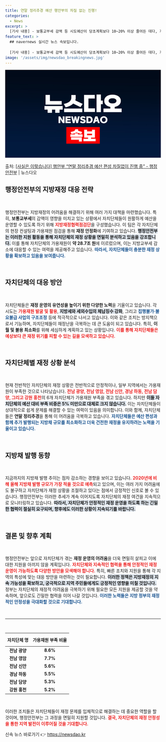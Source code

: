 ```yaml
---
title: 연말 정리추경 예산 행안부의 차질 없는 진행!
categories:
  - News
excerpt: >
  [기사 내용] - 보통교부세 감액 등 시도예산이 당초계획보다 10~20% 이상 줄어든 데다, 지방채 발행 등…
feature_text: >
  ## navernews 실시간 뉴스 속보입니다.

  [기사 내용] - 보통교부세 감액 등 시도예산이 당초계획보다 10~20% 이상 줄어든 데다, 지방채 발행 등…
image: '/assets/img/newsdao_breakingnews.jpg'
---
```


![뉴스다오 속보](/assets/img/newsdao_breakingnews.jpg)

<p>출처: <a href="https://newsdao.kr/2728" rel="dofollow">[사실은 이렇습니다] 행안부 “연말 정리추경 예산 편성 차질없이 진행 중” - 행정안전부</a> | 뉴스다오</p>

<h2 data-ke-size="size26">행정안전부의 지방재정 대응 전략</h2>

<p data-ke-size="size16">&nbsp;</p>

행정안전부는 지방재정의 어려움을 해결하기 위해 여러 가지 대책을 마련했습니다. 특히, **보통교부세**의 감액이 영향을 미치고 있는 상황에서 자치단체들이 원활하게 예산을 운영할 수 있도록 하기 위해 <b><span style="color: #ee2323;">지방재정협력점검단</span></b>을 구성했습니다. 이 팀은 각 자치단체의 현장 컨설팅과 가용재원 점검을 통해 **재정 안정화**에 기여하고 있습니다. <b><span style="background-color: #21538527;">행정안전부는 이러한 지원 활동을 통해 자치단체의 재정 상황을 면밀히 분석하고 있음을 강조합니다.</span></b> 이를 통해 자치단체의 가용재원이 **약 28.7조 원**에 이르렀으며, 이는 지방교부세 감소에 대응할 수 있는 여력을 제공해주고 있습니다. <b><span style="color: #1a5490;">따라서, 자치단체들이 충분한 재정 상황을 확보하고 있음을 보여줍니다.</span></b>

<p data-ke-size="size16">&nbsp;</p>

<h2 data-ke-size="size26">자치단체의 대응 방안</h2>

<p data-ke-size="size16">&nbsp;</p>

자치단체들은 **재정 운영의 유연성을 높이기 위한 다양한 노력**을 기울이고 있습니다. 각 시도는 <b><span style="color: #ee2323;">가용재원 발굴 및 활용</span></b>, <b><span style="background-color: #21538527;">지방세와 세외수입의 체납징수 강화</span></b>, 그리고 <b><span style="color: #1a5490;">집행불가·불요불급 사업의 구조조정</span></b> 등에 적극적으로 나서고 있습니다. 이와 같은 조치는 방지책으로서 기능하며, 자치단체들이 재정난을 극복하는 데 큰 도움이 되고 있습니다. 특히, **이월 및 불용 최소화**를 위해 세심하게 계획하고 있는 상황입니다. <b><span style="color: #ee2323;">이를 통해 자치단체들은 예상보다 큰 재정 위기를 피할 수 있는 길을 모색하고 있습니다.</span></b>

<p data-ke-size="size16">&nbsp;</p>

<h2 data-ke-size="size26">자치단체별 재정 상황 분석</h2>

<p data-ke-size="size16">&nbsp;</p>

현재 전반적인 자치단체의 재정 상황은 전반적으로 안정적이나, 일부 지역에서는 가용재원이 부족한 것으로 나타났습니다. <b><span style="color: #ee2323;">전남 광양, 전남 영암, 전남 신안, 경남 하동, 전남 담양, 그리고 강원 홍천</span></b>의 6개 자치단체가 가용재원 부족을 겪고 있습니다. 하지만 <b><span style="background-color: #21538527;">이들 자치단체의 예산 대비 부족 비중은 5% 미만으로 대체로 크지 않습니다.</span></b> 이는 자치단체들이 상대적으로 쉽게 문제를 해결할 수 있는 여력이 있음을 의미합니다. 이와 함께, 자치단체들은 **연말 정리추경**을 통해 이 어려움을 극복하고 있습니다. <b><span style="color: #1a5490;">자치단체들은 예산 편성과 함께 추가 발행되는 지방채 규모를 최소화하고 더욱 건전한 재정을 유지하려는 노력을 기울이고 있습니다.</span></b>

<p data-ke-size="size16">&nbsp;</p>

<h2 data-ke-size="size26">지방채 발행 동향</h2>

<p data-ke-size="size16">&nbsp;</p>

지금까지의 지방채 발행 추이는 점차 감소하는 경향을 보이고 있습니다. <b><span style="color: #ee2323;">2020년에 비해 올해 지방채 발행 규모가 가장 적을 것으로 예측</span></b>되고 있으며, 이는 여러 가지 어려움에도 불구하고 자치단체가 재정 상황을 조절하고 있다는 점에서 긍정적인 신호로 볼 수 있습니다. 행정안전부는 이러한 추세가 계속 이어지도록 자치단체의 재정 여건을 지속적으로 모니터링하고 있습니다. <b><span style="background-color: #21538527;">따라서, 자치단체가 안정적인 재정 운영을 하도록 하는 긴밀한 협력이 절실히 요구되며, 향후에도 이러한 상황이 지속되기를 바랍니다.</span></b>

<p data-ke-size="size16">&nbsp;</p>

<h2 data-ke-size="size26">결론 및 향후 계획</h2>

<p data-ke-size="size16">&nbsp;</p>

행정안전부는 앞으로 자치단체가 겪는 **재정 운영의 어려움**을 더욱 면밀히 살피고 이에 대한 지원을 아끼지 않을 계획입니다. <b><span style="color: #ee2323;">자치단체와 지속적인 협력을 통해 안정적인 재정 운영이 가능하도록 다양한 방안을 모색해야 합니다.</span></b> 특히, 빠른 조치와 지원을 통해 각 지역의 특성에 맞는 대응 방안을 마련하는 것이 필요합니다. <b><span style="background-color: #21538527;">이러한 정책은 지방재정의 지속 가능성을 확보하고, 궁극적으로 지역 주민들에게도 긍정적인 영향을 미칠 것입니다.</span></b> 정부는 자치단체의 재정적 어려움을 극복하기 위해 필요한 모든 지원을 제공할 것을 약속하며, 앞으로도 긴밀한 협력을 이어 나갈 것입니다. <b><span style="color: #1a5490;">이러한 노력들은 지방 정부의 재정적인 안정성을 극대화할 것으로 기대합니다.</span></b>

<p data-ke-size="size16">&nbsp;</p> 

<hr>

<p data-ke-size="size16">&nbsp;</p>

<table style="width: 100%; border-collapse: collapse;">
   <thead>
      <tr>
         <th style="text-align: center; height: 35px;"><b>자치단체 명</b></th>
         <th style="text-align: center; height: 35px;"><b>가용재원 부족 비율</b></th>
      </tr>
   </thead>
   <tbody>
      <tr>
         <td style="text-align: center; height: 17px;"><b>전남 광양</b></td>
         <td style="text-align: center; height: 17px;"><b>8.6%</b></td>
      </tr>
      <tr>
         <td style="text-align: center; height: 17px;"><b>전남 영암</b></td>
         <td style="text-align: center; height: 17px;"><b>7.7%</b></td>
      </tr>
      <tr>
         <td style="text-align: center; height: 17px;"><b>전남 신안</b></td>
         <td style="text-align: center; height: 17px;"><b>5.6%</b></td>
      </tr>
      <tr>
         <td style="text-align: center; height: 17px;"><b>경남 하동</b></td>
         <td style="text-align: center; height: 17px;"><b>5.5%</b></td>
      </tr>
      <tr>
         <td style="text-align: center; height: 17px;"><b>전남 담양</b></td>
         <td style="text-align: center; height: 17px;"><b>5.3%</b></td>
      </tr>
      <tr>
         <td style="text-align: center; height: 17px;"><b>강원 홍천</b></td>
         <td style="text-align: center; height: 17px;"><b>5.2%</b></td>
      </tr>
   </tbody>
</table>

<p data-ke-size="size16">&nbsp;</p>

이러한 조치들은 자치단체들이 재정 문제를 입체적으로 해결하는 데 중요한 역할을 할 것이며, 행정안전부는 그 과정을 면밀히 지원할 것입니다. <b><span style="color: #ee2323;">결국, 자치단체의 재정 안정성을 통한 지역 발전이 이루어질 것을 기대합니다.</span></b> 

신속 뉴스 바로가기 👉 <a href="https://newsdao.kr" rel="dofollow">https://newsdao.kr</a>



